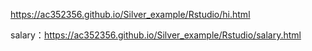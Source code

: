 https://ac352356.github.io/Silver_example/Rstudio/hi.html

salary：https://ac352356.github.io/Silver_example/Rstudio/salary.html
